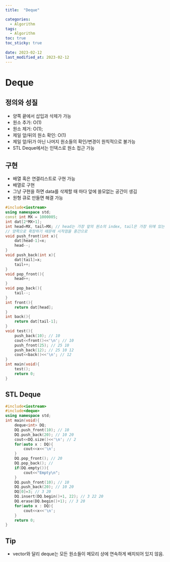 ```yaml
---
title:  "Deque"

categories:
  - Algorithm
tags:
  - Algorithm
toc: true
toc_sticky: true
 
date: 2023-02-12
last_modified_at: 2023-02-12
---
```

# Deque  
## 정의와 성질  
* 양쪽 끝에서 삽입과 삭제가 가능  
* 원소 추가: O(1)  
* 원소 제거: O(1);
* 제일 앞/뒤의 원소 확인: O(1)  
* 제일 앞/뒤가 아닌 나머지 원소들의 확인/변경이 원칙적으로 불가능  
* STL Deque에서는 인덱스로 원소 접근 가능  
## 구현  
* 배열 혹은 연결리스트로 구현 가능  
* 배열로 구현  
* 그냥 구현을 하면 data를 삭제할 때 마다 앞에 쓸모없는 공간이 생김  
* 원형 큐로 만들면 해결 가능  
```cpp
#include<iostream>
using namespace std;
const int MX = 1000005;
int dat[2*MX+1];
int head=MX, tail=MX; // head는 가장 앞의 원소의 index, tail은 가장 뒤에 있는 원소의 index+1
// 양쪽으로 확장하기 때문에 시작점을 중간으로
void push_front(int x){
    dat[head-1]=x;
    head--;
}
void push_back(int x){
    dat[tail]=x;
    tail++;
}
void pop_front(){
    head++;
}
void pop_back(){
    tail--;
}
int front(){
    return dat[head];
}
int back(){
    return dat[tail-1];
}
void test(){
    push_back(10); // 10
    cout<<front()<<'\n'; // 10
    push_front(25); // 25 10
    push_back(12); // 25 10 12
    cout<<back()<<'\n'; // 12
}
int main(void){
    test();
    return 0;
}
```
## STL Deque  
```cpp
#include<iostream>
#include<deque>
using namespace std;
int main(void){
    deque<int> DQ;
    DQ.push_front(10); // 10
    DQ.push_back(20); // 10 20
    cout<<DQ.size()<<'\n'; // 2
    for(auto x : DQ){
        cout<<x<<'\n';
    }
    DQ.pop_front(); // 20
    DQ.pop_back(); // 
    if(DQ.empty()){
        cout<<"Empty\n";
    }
    DQ.push_front(10); // 10
    DQ.push_back(20); // 10 20
    DQ[0]=3; // 3 20
    DQ.insert(DQ.begin()+1, 22); // 3 22 20
    DQ.erase(DQ.begin()+1); // 3 20
    for(auto x : DQ){
        cout<<x<<'\n';
    }
    return 0;
}
```
## Tip  
* vector와 달리 deque는 모든 원소들이 메모리 상에 연속하게 배치되어 있지 않음.  
